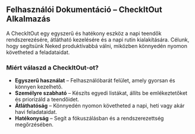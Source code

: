 ## **Felhasználói Dokumentáció – CheckItOut Alkalmazás**

A CheckItOut egy egyszerű és hatékony eszköz a napi teendők rendszerezésére, átlátható kezelésére és a napi rutin kialakítására. Célunk, hogy segítsünk Neked produktívabbá válni, miközben könnyedén nyomon követheted a feladataidat.

### Miért válaszd a CheckItOut-ot?

- **Egyszerű használat** – Felhasználóbarát felület, amely gyorsan és könnyen kezelhető.
- **Személyre szabható** – Készíts egyedi listákat, állíts be emlékeztetőket és priorizáld a teendőidet.
- **Átláthatóság** – Könnyedén nyomon követheted a napi, heti vagy akár havi feladataidat.
- **Hatékonyság** – Segít a fókuszálásban és a rendszerezettség megőrzésében.
